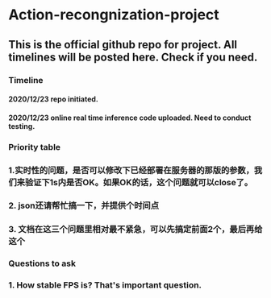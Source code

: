 # Action-recongnization-project

## This is the official github repo for project. All timelines will be posted here. Check if you need.

### Timeline

#### 2020/12/23 repo initiated.
#### 2020/12/23 online real time inference code uploaded. Need to conduct testing.

### Priority table

### 1.实时性的问题，是否可以修改下已经部署在服务器的那版的参数，我们来验证下1s内是否OK。如果OK的话，这个问题就可以close了。

### 2. json还请帮忙搞一下，并提供个时间点

### 3. 文档在这三个问题里相对最不紧急，可以先搞定前面2个，最后再给这个

### Questions to ask

### 1. How stable FPS is? That's important question.
